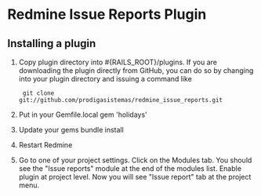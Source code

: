 # Redmine Issue Reports Plugin

## Installing a plugin

1. Copy plugin directory into #{RAILS_ROOT}/plugins.
If you are downloading the plugin directly from GitHub,
you can do so by changing into your plugin directory and issuing a command like

        git clone git://github.com/prodigasistemas/redmine_issue_reports.git

2. Put in your Gemfile.local
        gem 'holidays'

3. Update your gems
        bundle install

4. Restart Redmine

5. Go to one of your project settings. Click on the Modules tab.
You should see the "Issue reports" module at the end of the modules list.
Enable plugin at project level. Now you will see "Issue report" tab at the project menu.
